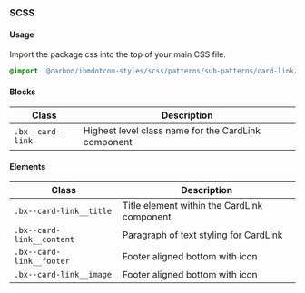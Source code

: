 ### SCSS

#### Usage

Import the package css into the top of your main CSS file.

```css
@import '@carbon/ibmdotcom-styles/scss/patterns/sub-patterns/card-link/index';
```

#### Blocks

| Class            | Description                                         |
| ---------------- | --------------------------------------------------- |
| `.bx--card-link` | Highest level class name for the CardLink component |

#### Elements

| Class                     | Description                                 |
| ------------------------- | ------------------------------------------- |
| `.bx--card-link__title`   | Title element within the CardLink component |
| `.bx--card-link__content` | Paragraph of text styling for CardLink      |
| `.bx--card-link__footer`  | Footer aligned bottom with icon             |
| `.bx--card-link__image`   | Footer aligned bottom with icon             |
